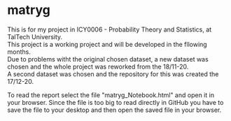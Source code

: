 # matryg
This is for my project in ICY0006 - Probability Theory and Statistics, at TalTech University.  
This project is a working project and will be developed in the fllowing months.  
Due to problems witht the original chosen dataset, a new dataset was chosen and the whole project was reworked from the 18/11-20.  
A second dataset was chosen and the repository for this was created the 17/12-20.  

To read the report select the file "matryg_Notebook.html" and open it in your browser. Since the file is too big to read directly in GitHub you have to save the file to your desktop and then open the saved file in your browser.  

